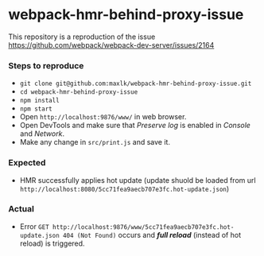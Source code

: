 # webpack-hmr-behind-proxy-issue

This repository is a reproduction of the issue https://github.com/webpack/webpack-dev-server/issues/2164

### Steps to reproduce

- `git clone git@github.com:maxlk/webpack-hmr-behind-proxy-issue.git`
- `cd webpack-hmr-behind-proxy-issue`
- `npm install`
- `npm start`
- Open `http://localhost:9876/www/` in web browser.
- Open DevTools and make sure that *Preserve log* is enabled in *Console* and *Network*.
- Make any change in `src/print.js` and save it.

### Expected

- HMR successfully applies hot update (update shuold be loaded from url `http://localhost:8080/5cc71fea9aecb707e3fc.hot-update.json`)

### Actual

- Error `GET http://localhost:9876/www/5cc71fea9aecb707e3fc.hot-update.json 404 (Not Found)` occurs and ***full reload*** (instead of hot reload) is triggered.
